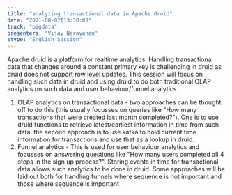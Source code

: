 ```yaml
---
title: "analyzing transactional data in Apache druid"
date: "2021-08-07T13:30:00" 
track: "bigdata"
presenters: "Vijay Narayanan"
stype: "English Session"
---
```

Apache druid is a platform for realtime analytics. Handling transactional data that changes around a constant primary key is challenging in druid as druid does not support row level updates. This session will focus on handling such data in druid and using druid to do both traditional OLAP analytics on such data and user behaviour/funnel analytics.
 1) OLAP analytics on transactional data - two approaches can be thought off to do this (this usually focusses on queries like "How many transactions that were created last month completed?"). One is to use druid functions to retrieve latest/earliest information in time from such data. the second approach is to use kafka to hold current time information for transactions and use that as a lookup in druid. 
 2) Funnel analytics - This is used for user behaviour analytics and focusses on answering questions like "How many users completed all 4 steps in the sign up process?". Storing events in time for transactional data allows such analytics to be done in druid. Some approaches will be laid out both for handling funnels where sequence is not important and those where sequence is important
